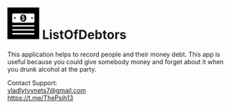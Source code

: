 # ![image](https://raw.githubusercontent.com/Lytvynets/TestTaskApp/main/images/DebtorsList72%202.png) ListOfDebtors

This application helps to record people and their money debt. This app is useful because you could give somebody money and forget about it when you drunk alcohol at the party.


Contact Support:   
vladlytvynets7@gmail.com   
https://t.me/ThePsih13
